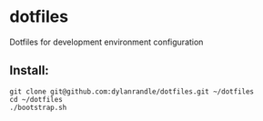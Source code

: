 # dotfiles
Dotfiles for development environment configuration

## Install:
```
git clone git@github.com:dylanrandle/dotfiles.git ~/dotfiles
cd ~/dotfiles
./bootstrap.sh
```